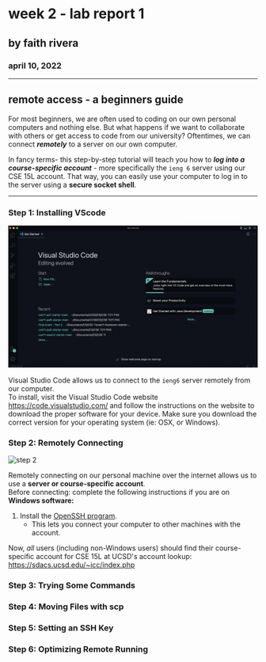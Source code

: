 # week 2 - lab report 1
## by faith rivera
### april 10, 2022

--- 

## remote access - a beginners guide

For most beginners, we are often used to coding on our own personal computers and nothing else. But what happens if we want to collaborate with others or get access to code from our university? Oftentimes, we can connect **_remotely_** to a server on our own computer.  

In fancy terms- this step-by-step tutorial will teach you how to **_log into a course-specific account_** - more specifically the `ieng 6` server using our CSE 15L account. That way, you can easily use your computer to log in to the server using a **secure socket shell**.

---

### Step 1: Installing VScode
![step 1](https://github.com/fnriv/cse15l-lab-reports/blob/610e4f7d030ee1aedf9f787b25ac569834423c88/images/step1.png) 

Visual Studio Code allows us to connect to the `ieng6` server remotely from our computer.  
To install, visit the Visual Studio Code website https://code.visualstudio.com/ and follow the instructions on the website to download the proper software for your device. Make sure you download the correct version for your operating system (ie: OSX, or Windows).

### Step 2: Remotely Connecting
![step 2](image)

Remotely connecting on our personal machine over the internet allows us to use a **server or course-specific account**.  
Before connecting: complete the following instructions if you are on **Windows software:**

1. Install the [OpenSSH program](https://docs.microsoft.com/en-us/windows-server/administration/openssh/openssh_install_firstuse). 
    -  This lets you connect your computer to other machines with the account.

Now, _all_ users (including non-Windows users) should find their course-specific account for CSE 15L at UCSD's account lookup: https://sdacs.ucsd.edu/~icc/index.php 

### Step 3: Trying Some Commands

### Step 4: Moving Files with scp

### Step 5: Setting an SSH Key

### Step 6: Optimizing Remote Running

